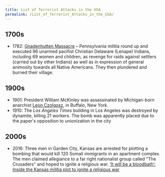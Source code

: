 ```yaml
---
title: List of Terrorist Attacks in the USA
permalink: /List_of_Terrorist_Attacks_in_the_USA/
---
```


## 1700s

- 1782: [Gnadenhutten Massacre](Gnadenhutten_Massacre.md "wikilink") –
  Pennsylvania militia round up and executed 96 unarmed pacifist
  Christian Delaware (Lenape) Indians, including 69 women and children,
  as revenge for raids against settlers (carried out by other Indians)
  as well as in expression of general animosity towards all Native
  Americans. They then plundered and burned their village.

## 1900s

- 1901: President William McKinley was assassinated by Michigan-born
  anarchist [Leon Czolgosz](Leon_Czolgosz.md "wikilink"), in Buffalo, New
  York.
- 1910: The *Los Angeles Times* building in Los Angeles was destroyed by
  dynamite, killing 21 workers. The bomb was apparently placed due to
  the paper's opposition to unionization in the city

## 2000s

- 2016: Three men in Garden City, Kansas are arrested for plotting a
  bombing that would kill 120 Somali immigrants in an apartment complex.
  The men claimed allegiance to a far right nationalist group called
  "The Crusaders" and hoped to ignite a religious war.<ref> [‘It will be
  a bloodbath’: Inside the Kansas militia plot to ignite a religious
  war](https://web.archive.org/web/20170221133704/https://www.washingtonpost.com/news/post-nation/wp/2016/10/15/it-will-be-a-bloodbath-inside-the-kansas-militia-plot-to-ignite-a-religious-war/)

</ref>